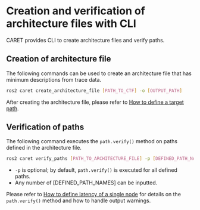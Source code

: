 # Creation and verification of architecture files with CLI

CARET provides CLI to create architecture files and verify paths.

## Creation of architecture file

The following commands can be used to create an architecture file that has minimum descriptions from trace data.

```bash
ros2 caret create_architecture_file [PATH_TO_CTF] -o [OUTPUT_PATH]
```

After creating the architecture file, please refer to [How to define a target path](https://tier4.github.io/CARET_doc/latest/tutorials/configuration/#how-to-define-a-target-path).

## Verification of paths

The following command executes the `path.verify()` method on paths defined in the architecture file.

```bash
ros2 caret verify_paths [PATH_TO_ARCHITECTURE_FILE] -p [DEFINED_PATH_NAMES]
```

- `-p` is optional; by default, `path.verify()` is executed for all defined paths.
- Any number of [DEFINED_PATH_NAMES] can be inputted.

Please refer to [How to define latency of a single node](https://tier4.github.io/CARET_doc/latest/tutorials/configuration/#how-to-define-latency-of-a-single-node) for details on the `path.verify()` method and how to handle output warnings.
